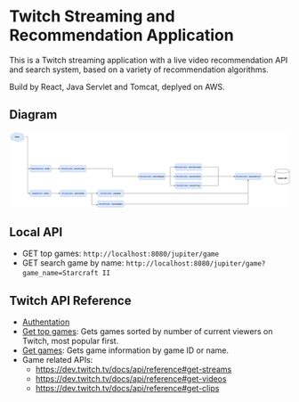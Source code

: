 

# Twitch Streaming and Recommendation Application 
This is a Twitch streaming application with a live video recommendation API and search system, based on a variety of recommendation algorithms.

Build by React, Java Servlet and Tomcat, deplyed on AWS.

## Diagram

![](./resources/TwichAPI.png)

## Local API

- GET top games: `http://localhost:8080/jupiter/game`
- GET search game by name: `http://localhost:8080/jupiter/game?game_name=Starcraft II`



## Twitch API Reference

- [Authentation](https://dev.twitch.tv/docs/authentication/getting-tokens-oauth#oauth-client-credentials-flow)
- [Get top games](https://dev.twitch.tv/docs/api/reference#get-top-games): Gets games sorted by number of current viewers on Twitch, most popular first.
- [Get games](https://dev.twitch.tv/docs/api/reference#get-games): Gets game information by game ID or name.
- Game related APIs:
    - https://dev.twitch.tv/docs/api/reference#get-streams
    - https://dev.twitch.tv/docs/api/reference#get-videos
    - https://dev.twitch.tv/docs/api/reference#get-clips

